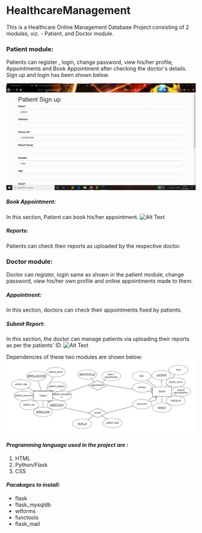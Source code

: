 # HealthcareManagement

This is a Healthcare Online Management Database Project consisting of 2 modules, viz. - Patient, and Doctor module.

### Patient module:  
Patients can register , login, change password, view his/her profile, Appointments and Book Appointment after checking the doctor's details. 
Sign up and login has been shown below.

![Alt Text](extras/psignup.gif)
##### Book Appointment: 
In this section, Patient can book his/her appointment. 
![Alt Text](extras/psigned.gif)
##### Reports:
Patients can check their reports as uploaded by the respective doctor.

### Doctor module: 
Doctor can register, login same as shown in the patient module, change password, view his/her own profile and online appointments made to them. 
##### Appointment: 
In this section, doctors can check their appointments fixed by patients.
##### Submit Report:
In this section, the doctor can manage patients via uploading their reports as per the patients' ID. 
![Alt Text](extras/doctor.gif)

Dependencies of these two modules are shown below:
![Alt Text](extras/dependency.png)

#### _Programming language used in the project are :_
1. HTML
1. Python/Flask
1. CSS

#### _Pacakages to install:_
* flask
* flask_mysqldb 
* wtforms 
* functools 
* flask_mail 
